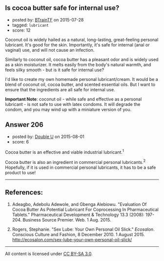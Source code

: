 ## Is cocoa butter safe for internal use?

- posted by: [BTrainTF](https://stackexchange.com/users/385064/btraintf) on 2015-07-28
- tagged: `lubricant`
- score: 12

Coconut oil is widely hailed as a natural, long-lasting, great-feeling personal lubricant.  It's good for the skin.  Importantly, it's safe for internal (anal or vaginal) use, and will not cause an infection.

Similarly to coconut oil, cocoa butter has a pleasant odor and is widely used as a skin moisturizer.  It melts easily from the body's natural warmth, and feels silky smooth - but is it safe for internal use?

I'd like to create my own homemade personal lubricant/cream.  It would be a blend of coconut oil, cocoa butter, and scented essential oils.  But I want to ensure that the ingredients are all safe for internal use.

**Important Note**: coconut oil - while safe and effective as a personal lubricant - is not safe to use with latex condoms.  It will degrade the condom, and you may wind up with a miniature version of you.


## Answer 206

- posted by: [Double U](https://stackexchange.com/users/2907088/double-u) on 2015-08-01
- score: 6

Cocoa butter is an effective and viable industrial lubricant.<sup>1</sup>

Cocoa butter is also an ingredient in commercial personal lubricants.<sup>2</sup> Hopefully, if it is used in commercial personal lubricants, it has to be a safe product to use!


----------


References:
-----------

1. Adeagbo, Adebolu Adewole, and Gbenga Alebiowu. "Evaluation Of Cocoa Butter As Potential Lubricant For Coprocessing In Pharmaceutical Tablets." Pharmaceutical Development & Technology 13.3 (2008): 197-204. Business Source Premier. Web. 1 Aug. 2015.

2. Rogers, Stephanie. "Sex Lube: Your Own Personal Oil Slick." *Ecosalon*. Conscious Culture and Fashion, 8 December 2010. 1 August 2015. http://ecosalon.com/sex-lube-your-own-personal-oil-slick/



---

All content is licensed under [CC BY-SA 3.0](https://creativecommons.org/licenses/by-sa/3.0/).

